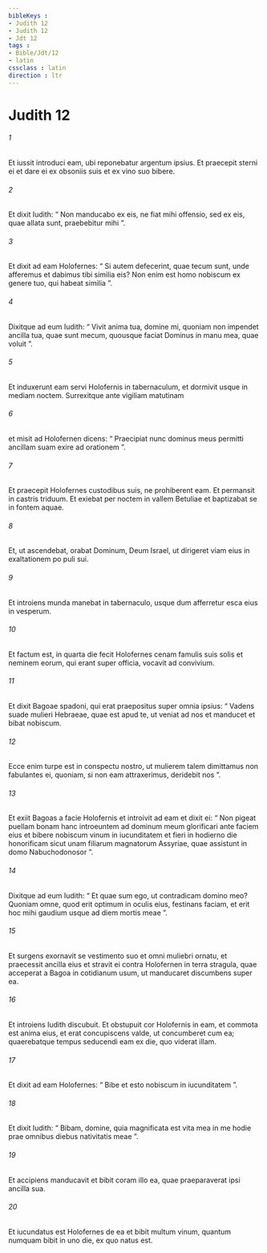 ```yaml
---
bibleKeys : 
- Judith 12
- Judith 12
- Jdt 12
tags : 
- Bible/Jdt/12
- latin
cssclass : latin
direction : ltr
---
```


# Judith 12

###### 1
Et iussit introduci eam, ubi reponebatur argentum ipsius. Et praecepit sterni ei et dare ei ex obsoniis suis et ex vino suo bibere. 
###### 2
Et dixit Iudith: “ Non manducabo ex eis, ne fiat mihi offensio, sed ex eis, quae allata sunt, praebebitur mihi ”.
###### 3
Et dixit ad eam Holofernes: “ Si autem defecerint, quae tecum sunt, unde afferemus et dabimus tibi similia eis? Non enim est homo nobiscum ex genere tuo, qui habeat similia ”. 
###### 4
Dixitque ad eum Iudith: “ Vivit anima tua, domine mi, quoniam non impendet ancilla tua, quae sunt mecum, quousque faciat Dominus in manu mea, quae voluit ”. 
###### 5
Et induxerunt eam servi Holofernis in tabernaculum, et dormivit usque in mediam noctem. Surrexitque ante vigiliam matutinam 
###### 6
et misit ad Holofernen dicens: “ Praecipiat nunc dominus meus permitti ancillam suam exire ad orationem ”. 
###### 7
Et praecepit Holofernes custodibus suis, ne prohiberent eam. Et permansit in castris triduum. Et exiebat per noctem in vallem Betuliae et baptizabat se in fontem aquae. 
###### 8
Et, ut ascendebat, orabat Dominum, Deum Israel, ut dirigeret viam eius in exaltationem po puli sui. 
###### 9
Et introiens munda manebat in tabernaculo, usque dum afferretur esca eius in vesperum.
###### 10
Et factum est, in quarta die fecit Holofernes cenam famulis suis solis et neminem eorum, qui erant super officia, vocavit ad convivium. 
###### 11
Et dixit Bagoae spadoni, qui erat praepositus super omnia ipsius: “ Vadens suade mulieri Hebraeae, quae est apud te, ut veniat ad nos et manducet et bibat nobiscum. 
###### 12
Ecce enim turpe est in conspectu nostro, ut mulierem talem dimittamus non fabulantes ei, quoniam, si non eam attraxerimus, deridebit nos ”. 
###### 13
Et exiit Bagoas a facie Holofernis et introivit ad eam et dixit ei: “ Non pigeat puellam bonam hanc introeuntem ad dominum meum glorificari ante faciem eius et bibere nobiscum vinum in iucunditatem et fieri in hodierno die honorificam sicut unam filiarum magnatorum Assyriae, quae assistunt in domo Nabuchodonosor ”. 
###### 14
Dixitque ad eum Iudith: “ Et quae sum ego, ut contradicam domino meo? Quoniam omne, quod erit optimum in oculis eius, festinans faciam, et erit hoc mihi gaudium usque ad diem mortis meae ”.
###### 15
Et surgens exornavit se vestimento suo et omni muliebri ornatu, et praecessit ancilla eius et stravit ei contra Holofernen in terra stragula, quae acceperat a Bagoa in cotidianum usum, ut manducaret discumbens super ea. 
###### 16
Et introiens Iudith discubuit. Et obstupuit cor Holofernis in eam, et commota est anima eius, et erat concupiscens valde, ut concumberet cum ea; quaerebatque tempus seducendi eam ex die, quo viderat illam. 
###### 17
Et dixit ad eam Holofernes: “ Bibe et esto nobiscum in iucunditatem ”. 
###### 18
Et dixit Iudith: “ Bibam, domine, quia magnificata est vita mea in me hodie prae omnibus diebus nativitatis meae ”. 
###### 19
Et accipiens manducavit et bibit coram illo ea, quae praeparaverat ipsi ancilla sua. 
###### 20
Et iucundatus est Holofernes de ea et bibit multum vinum, quantum numquam bibit in uno die, ex quo natus est.
